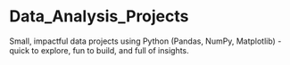 # Data_Analysis_Projects
Small, impactful data projects using Python (Pandas, NumPy, Matplotlib) - quick to explore, fun to build, and full of insights. 
